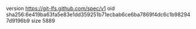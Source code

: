 version https://git-lfs.github.com/spec/v1
oid sha256:6e419ba63fa5e83e1dd359251b71ecbab6ce6ba7869f4dc6c1b982947d9196b9
size 5889

